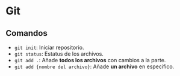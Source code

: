 # Git

## Comandos

- `git init`: Iniciar repositorio.
- `git status`: Estatus de los archivos.
- `git add .`: Añade **todos los archivos** con cambios a la parte.
- `git add {nombre del archivo}`: Añade **un archivo** en especifico.
